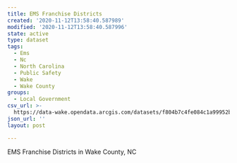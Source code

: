 ```yaml
---
title: EMS Franchise Districts
created: '2020-11-12T13:58:40.587989'
modified: '2020-11-12T13:58:40.587996'
state: active
type: dataset
tags:
  - Ems
  - Nc
  - North Carolina
  - Public Safety
  - Wake
  - Wake County
groups:
  - Local Government
csv_url: >-
  https://data-wake.opendata.arcgis.com/datasets/f804b7c4fe084c1a99952b7ff69d4daa_3.csv?outSR=%7B%22latestWkid%22%3A2264%2C%22wkid%22%3A102719%7D
json_url: ''
layout: post

---
```

EMS Franchise Districts in Wake County, NC
